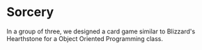 # Sorcery
In a group of three, we designed a card game similar to Blizzard's Hearthstone for a Object Oriented Programming class.
